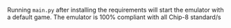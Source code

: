 Running `main.py` after installing the requirements will start the emulator with a default game. The emulator is 100% compliant with all Chip-8 standard/s
